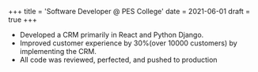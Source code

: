 +++
title = 'Software Developer @ PES College'
date = 2021-06-01
draft = true
+++
* Developed a CRM primarily in React and Python Django.  
* Improved customer experience by 30%(over 10000 customers) by implementing the CRM.  
* All code was reviewed, perfected, and pushed to production

